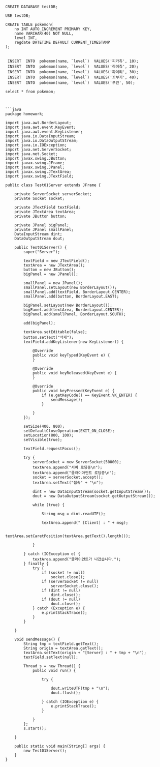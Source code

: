 ```mysql
CREATE DATABASE testDB;

USE testDB;

CREATE TABLE pokemon(
    no INT AUTO_INCREMENT PRIMARY KEY, 
    name VARCHAR(40) NOT NULL, 
    level INT,
    regdate DATETIME DEFAULT CURRENT_TIMESTAMP
);


 INSERT  INTO  pokemon(name, `level`)  VALUES('피카츄', 10);
 INSERT  INTO  pokemon(name, `level`)  VALUES('라이츄', 20);
 INSERT  INTO  pokemon(name, `level`)  VALUES('파이리', 30);
 INSERT  INTO  pokemon(name, `level`)  VALUES('꼬부기', 40);
 INSERT  INTO  pokemon(name, `level`)  VALUES('푸린', 50);

select * from pokemon;



```java
package homework;

import java.awt.BorderLayout;
import java.awt.event.KeyEvent;
import java.awt.event.KeyListener;
import java.io.DataInputStream;
import java.io.DataOutputStream;
import java.io.IOException;
import java.net.ServerSocket;
import java.net.Socket;
import javax.swing.JButton;
import javax.swing.JFrame;
import javax.swing.JPanel;
import javax.swing.JTextArea;
import javax.swing.JTextField;

public class Test01Server extends JFrame {

	private ServerSocket serverSocket;
	private Socket socket;

	private JTextField textField;
	private JTextArea textArea;
	private JButton button;

	private JPanel bigPanel;
	private JPanel smallPanel;
	DataInputStream dint;
	DataOutputStream dout;

	public Test01Server() {
		super("Server");

		textField = new JTextField();
		textArea = new JTextArea();
		button = new JButton();
		bigPanel = new JPanel();
		
		smallPanel = new JPanel();
		smallPanel.setLayout(new BorderLayout());
		smallPanel.add(textField, BorderLayout.CENTER);
		smallPanel.add(button, BorderLayout.EAST);

		bigPanel.setLayout(new BorderLayout());
		bigPanel.add(textArea, BorderLayout.CENTER);
		bigPanel.add(smallPanel, BorderLayout.SOUTH);

		add(bigPanel);

		textArea.setEditable(false); 
		button.setText("삭제"); 
		textField.addKeyListener(new KeyListener() {

			@Override
			public void keyTyped(KeyEvent e) {
			}

			@Override
			public void keyReleased(KeyEvent e) {
			}

			@Override
			public void keyPressed(KeyEvent e) {
				if (e.getKeyCode() == KeyEvent.VK_ENTER) {
					sendMessage();
				}

			}
		});

		setSize(400, 800);
		setDefaultCloseOperation(EXIT_ON_CLOSE);
		setLocation(800, 100);
		setVisible(true);

		textField.requestFocus();

		try {
			serverSocket = new ServerSocket(50000);
			textArea.append("서버 로딩중\n");
			textArea.append("클라이아언트 로딩중\n");
			socket = serverSocket.accept();
			textArea.setText("접속" + "\n");

			dint = new DataInputStream(socket.getInputStream());
			dout = new DataOutputStream(socket.getOutputStream());

			while (true) {

				String msg = dint.readUTF();

				textArea.append(" [Client] : " + msg);

				textArea.setCaretPosition(textArea.getText().length());

			}

		} catch (IOException e) {
			textArea.append("클라이언트가 나갔습니다.");
		} finally {
			try {
				if (socket != null)
					socket.close();
				if (serverSocket != null)
					serverSocket.close();
				if (dint != null)
					dint.close();
				if (dout != null)
					dout.close();
			} catch (Exception e) {
				e.printStackTrace();
			}
		}

	}

	void sendMessage() {
		String tmp = textField.getText();
		String origin = textArea.getText();
		textArea.setText(origin + "[Server] : " + tmp + "\n");
		textField.setText(null);

		Thread s = new Thread() {
			public void run() {

				try {

					dout.writeUTF(tmp + "\n");
					dout.flush();

				} catch (IOException e) {
					e.printStackTrace();
				}

			}
		};
		s.start();

	}

	public static void main(String[] args) {
		new Test01Server();
	}
}
